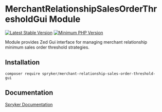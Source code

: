 # MerchantRelationshipSalesOrderThresholdGui Module
[![Latest Stable Version](https://poser.pugx.org/spryker/merchant-relationship-sales-order-threshold-gui/v/stable.svg)](https://packagist.org/packages/spryker/merchant-relationship-sales-order-threshold-gui)
[![Minimum PHP Version](https://img.shields.io/badge/php-%3E%3D%207.4-8892BF.svg)](https://php.net/)

Module provides Zed Gui interface for managing merchant relationship minimum sales order threshold strategies.

## Installation

```
composer require spryker/merchant-relationship-sales-order-threshold-gui
```

## Documentation

[Spryker Documentation](https://academy.spryker.com/developing_with_spryker/module_guide/modules.html)
